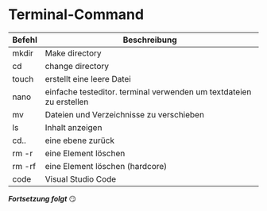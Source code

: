 # Terminal-Command

| Befehl | Beschreibung | 
|-----|-----|
|mkdir| Make directory |           
|cd|change directory |
|touch|erstellt eine leere Datei|
|nano|einfache testeditor. terminal verwenden um textdateien zu erstellen |
|mv|Dateien und Verzeichnisse zu verschieben |
|ls|Inhalt anzeigen|
|cd..|eine ebene zurück |
|rm -r|eine Element löschen|
|rm -rf|eine Element löschen (hardcore) |
|code|Visual Studio Code|

**_Fortsetzung folgt_** :smirk:
